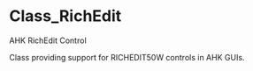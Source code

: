 Class_RichEdit
==============

AHK RichEdit Control

Class providing support for RICHEDIT50W controls in AHK GUIs.
